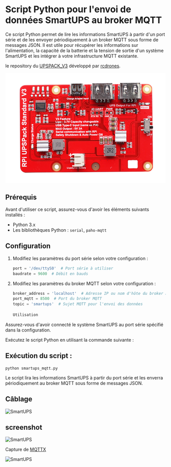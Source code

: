 # Script Python pour l'envoi de données SmartUPS au broker MQTT

Ce script Python permet de lire les informations SmartUPS à partir d'un port série et de les envoyer périodiquement à un broker MQTT sous forme de messages JSON. Il est utile pour récupérer les informations sur l'alimentation, la capacité de la batterie et la tension de sortie d'un système SmartUPS et les intégrer à votre infrastructure MQTT existante.

le repository du  [UPSPACK_V3](https://github.com/rcdrones/UPSPACK_V3) développé par [rcdrones](https://github.com/rcdrones).

![SmartUPS](images/board.jpg)

## Prérequis

Avant d'utiliser ce script, assurez-vous d'avoir les éléments suivants installés :

- Python 3.x
- Les bibliothèques Python : `serial`, `paho-mqtt`

## Configuration

1. Modifiez les paramètres du port série selon votre configuration :

   ```python
   port = '/dev/ttyS0'  # Port série à utiliser
   baudrate = 9600  # Débit en bauds

2. Modifiez les paramètres du broker MQTT selon votre configuration :

    ```python
    broker_address = 'localhost'  # Adresse IP ou nom d'hôte du broker MQTT
    port_mqtt = 8500  # Port du broker MQTT
    topic = 'smartups'  # Sujet MQTT pour l'envoi des données

    Utilisation

Assurez-vous d'avoir connecté le système SmartUPS au port série spécifié dans la configuration.

Exécutez le script Python en utilisant la commande suivante :



## Exécution du script :
    python smartups_mqtt.py

Le script lira les informations SmartUPS à partir du port série et les enverra périodiquement au broker MQTT sous forme de messages JSON.

## Câblage

![SmartUPS](images/all.jpg)

## screenshot

![SmartUPS](images/Capture_1.JPG)

Capture de [MQTTX](https://mqttx.app/)

![SmartUPS](images/Capture_mosquitto.JPG)